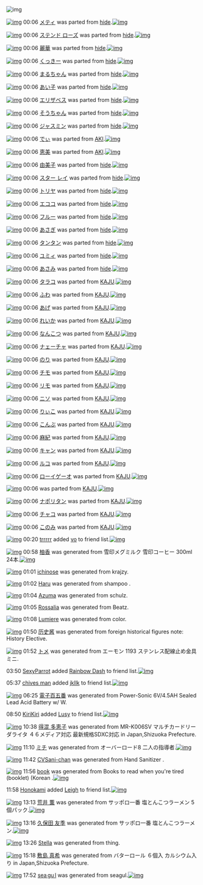 ![img](http://gdrive-cdn.herokuapp.com/537b65a5bc09f0000721dda7/512px-barcode.png)

[![img](http://www.deviantsart.com/377funa.png)](http://www.barcodekanojo.com/kanojo/651712/%E3%83%A1%E3%83%86%E3%82%A3) 00:06 [メティ](http://www.barcodekanojo.com/kanojo/651712/%E3%83%A1%E3%83%86%E3%82%A3) was parted from [hide](http://www.barcodekanojo.com/kanojo/651712/%E3%83%A1%E3%83%86%E3%82%A3).[![img](http://www.deviantsart.com/2h2srgd.jpeg)](http://www.barcodekanojo.com/user/16761/hide) 

[![img](http://www.deviantsart.com/12pkdfd.png)](http://www.barcodekanojo.com/kanojo/691776/%E3%82%B9%E3%83%86%E3%83%B3%E3%83%89%20%E3%83%AD%E3%83%BC%E3%82%BA) 00:06 [ステンド ローズ](http://www.barcodekanojo.com/kanojo/691776/%E3%82%B9%E3%83%86%E3%83%B3%E3%83%89%20%E3%83%AD%E3%83%BC%E3%82%BA) was parted from [hide](http://www.barcodekanojo.com/kanojo/691776/%E3%82%B9%E3%83%86%E3%83%B3%E3%83%89%20%E3%83%AD%E3%83%BC%E3%82%BA).[![img](http://www.deviantsart.com/2h2srgd.jpeg)](http://www.barcodekanojo.com/user/16761/hide) 

[![img](http://www.deviantsart.com/38na9nl.png)](http://www.barcodekanojo.com/kanojo/2690733/%E9%BA%97%E8%8F%AF) 00:06 [麗華](http://www.barcodekanojo.com/kanojo/2690733/%E9%BA%97%E8%8F%AF) was parted from [hide](http://www.barcodekanojo.com/kanojo/2690733/%E9%BA%97%E8%8F%AF).[![img](http://www.deviantsart.com/2h2srgd.jpeg)](http://www.barcodekanojo.com/user/16761/hide) 

[![img](http://www.deviantsart.com/bjuf46.png)](http://www.barcodekanojo.com/kanojo/43351/%E3%81%8F%E3%81%A3%E3%81%8D%E3%83%BC) 00:06 [くっきー](http://www.barcodekanojo.com/kanojo/43351/%E3%81%8F%E3%81%A3%E3%81%8D%E3%83%BC) was parted from [hide](http://www.barcodekanojo.com/kanojo/43351/%E3%81%8F%E3%81%A3%E3%81%8D%E3%83%BC).[![img](http://www.deviantsart.com/2h2srgd.jpeg)](http://www.barcodekanojo.com/user/16761/hide) 

[![img](http://www.deviantsart.com/tq7f98.png)](http://www.barcodekanojo.com/kanojo/227653/%E3%81%BE%E3%82%8B%E3%81%A1%E3%82%83%E3%82%93) 00:06 [まるちゃん](http://www.barcodekanojo.com/kanojo/227653/%E3%81%BE%E3%82%8B%E3%81%A1%E3%82%83%E3%82%93) was parted from [hide](http://www.barcodekanojo.com/kanojo/227653/%E3%81%BE%E3%82%8B%E3%81%A1%E3%82%83%E3%82%93).[![img](http://www.deviantsart.com/2h2srgd.jpeg)](http://www.barcodekanojo.com/user/16761/hide) 

[![img](http://www.deviantsart.com/egjj8i.png)](http://www.barcodekanojo.com/kanojo/1455678/%E3%81%82%E3%81%84%E5%AD%90) 00:06 [あい子](http://www.barcodekanojo.com/kanojo/1455678/%E3%81%82%E3%81%84%E5%AD%90) was parted from [hide](http://www.barcodekanojo.com/kanojo/1455678/%E3%81%82%E3%81%84%E5%AD%90).[![img](http://www.deviantsart.com/2h2srgd.jpeg)](http://www.barcodekanojo.com/user/16761/hide) 

[![img](http://www.deviantsart.com/1j4duh9.png)](http://www.barcodekanojo.com/kanojo/1512739/%E3%82%A8%E3%83%AA%E3%82%B6%E3%83%99%E3%82%B9) 00:06 [エリザベス](http://www.barcodekanojo.com/kanojo/1512739/%E3%82%A8%E3%83%AA%E3%82%B6%E3%83%99%E3%82%B9) was parted from [hide](http://www.barcodekanojo.com/kanojo/1512739/%E3%82%A8%E3%83%AA%E3%82%B6%E3%83%99%E3%82%B9).[![img](http://www.deviantsart.com/2h2srgd.jpeg)](http://www.barcodekanojo.com/user/16761/hide) 

[![img](http://www.deviantsart.com/1448pg.png)](http://www.barcodekanojo.com/kanojo/1018996/%E3%81%9D%E3%81%86%E3%81%A1%E3%82%83%E3%82%93) 00:06 [そうちゃん](http://www.barcodekanojo.com/kanojo/1018996/%E3%81%9D%E3%81%86%E3%81%A1%E3%82%83%E3%82%93) was parted from [hide](http://www.barcodekanojo.com/kanojo/1018996/%E3%81%9D%E3%81%86%E3%81%A1%E3%82%83%E3%82%93).[![img](http://www.deviantsart.com/2h2srgd.jpeg)](http://www.barcodekanojo.com/user/16761/hide) 

[![img](http://www.deviantsart.com/26pgfjg.png)](http://www.barcodekanojo.com/kanojo/1719200/%E3%82%B8%E3%83%A3%E3%82%B9%E3%83%9F%E3%83%B3) 00:06 [ジャスミン](http://www.barcodekanojo.com/kanojo/1719200/%E3%82%B8%E3%83%A3%E3%82%B9%E3%83%9F%E3%83%B3) was parted from [hide](http://www.barcodekanojo.com/kanojo/1719200/%E3%82%B8%E3%83%A3%E3%82%B9%E3%83%9F%E3%83%B3).[![img](http://www.deviantsart.com/2h2srgd.jpeg)](http://www.barcodekanojo.com/user/16761/hide) 

[![img](http://www.deviantsart.com/3vj74pv.png)](http://www.barcodekanojo.com/kanojo/10793/%E3%81%A7%E3%81%83) 00:06 [でぃ](http://www.barcodekanojo.com/kanojo/10793/%E3%81%A7%E3%81%83) was parted from [AKI](http://www.barcodekanojo.com/kanojo/10793/%E3%81%A7%E3%81%83).[![img](http://www.deviantsart.com/1kc30mi.jpeg)](http://www.barcodekanojo.com/user/29842/AKI) 

[![img](http://www.deviantsart.com/1271jpt.png)](http://www.barcodekanojo.com/kanojo/15942/%E6%81%B5%E7%BE%8E) 00:06 [恵美](http://www.barcodekanojo.com/kanojo/15942/%E6%81%B5%E7%BE%8E) was parted from [AKI](http://www.barcodekanojo.com/kanojo/15942/%E6%81%B5%E7%BE%8E).[![img](http://www.deviantsart.com/1kc30mi.jpeg)](http://www.barcodekanojo.com/user/29842/AKI) 

[![img](http://www.deviantsart.com/pd3sok.png)](http://www.barcodekanojo.com/kanojo/766764/%E7%94%B1%E7%BE%8E%E5%AD%90) 00:06 [由美子](http://www.barcodekanojo.com/kanojo/766764/%E7%94%B1%E7%BE%8E%E5%AD%90) was parted from [hide](http://www.barcodekanojo.com/kanojo/766764/%E7%94%B1%E7%BE%8E%E5%AD%90).[![img](http://www.deviantsart.com/2h2srgd.jpeg)](http://www.barcodekanojo.com/user/16761/hide) 

[![img](http://www.deviantsart.com/2u8caep.png)](http://www.barcodekanojo.com/kanojo/686019/%E3%82%B9%E3%82%BF%E3%83%BC%20%E3%83%AC%E3%82%A4) 00:06 [スター レイ](http://www.barcodekanojo.com/kanojo/686019/%E3%82%B9%E3%82%BF%E3%83%BC%20%E3%83%AC%E3%82%A4) was parted from [hide](http://www.barcodekanojo.com/kanojo/686019/%E3%82%B9%E3%82%BF%E3%83%BC%20%E3%83%AC%E3%82%A4).[![img](http://www.deviantsart.com/2h2srgd.jpeg)](http://www.barcodekanojo.com/user/16761/hide) 

[![img](http://www.deviantsart.com/3e97mj9.png)](http://www.barcodekanojo.com/kanojo/2856606/%E3%83%88%E3%83%AA%E3%83%A4) 00:06 [トリヤ](http://www.barcodekanojo.com/kanojo/2856606/%E3%83%88%E3%83%AA%E3%83%A4) was parted from [hide](http://www.barcodekanojo.com/kanojo/2856606/%E3%83%88%E3%83%AA%E3%83%A4).[![img](http://www.deviantsart.com/2h2srgd.jpeg)](http://www.barcodekanojo.com/user/16761/hide) 

[![img](http://www.deviantsart.com/11j1mqs.png)](http://www.barcodekanojo.com/kanojo/651777/%E3%82%A8%E3%82%B3%E3%82%B3) 00:06 [エココ](http://www.barcodekanojo.com/kanojo/651777/%E3%82%A8%E3%82%B3%E3%82%B3) was parted from [hide](http://www.barcodekanojo.com/kanojo/651777/%E3%82%A8%E3%82%B3%E3%82%B3).[![img](http://www.deviantsart.com/2h2srgd.jpeg)](http://www.barcodekanojo.com/user/16761/hide) 

[![img](http://www.deviantsart.com/3knt2e5.png)](http://www.barcodekanojo.com/kanojo/600703/%E3%83%95%E3%83%AB%E3%83%BC) 00:06 [フルー](http://www.barcodekanojo.com/kanojo/600703/%E3%83%95%E3%83%AB%E3%83%BC) was parted from [hide](http://www.barcodekanojo.com/kanojo/600703/%E3%83%95%E3%83%AB%E3%83%BC).[![img](http://www.deviantsart.com/2h2srgd.jpeg)](http://www.barcodekanojo.com/user/16761/hide) 

[![img](http://www.deviantsart.com/2iq5apa.png)](http://www.barcodekanojo.com/kanojo/632739/%E3%81%82%E3%81%95%E3%81%8E) 00:06 [あさぎ](http://www.barcodekanojo.com/kanojo/632739/%E3%81%82%E3%81%95%E3%81%8E) was parted from [hide](http://www.barcodekanojo.com/kanojo/632739/%E3%81%82%E3%81%95%E3%81%8E).[![img](http://www.deviantsart.com/2h2srgd.jpeg)](http://www.barcodekanojo.com/user/16761/hide) 

[![img](http://www.deviantsart.com/1gl43s5.png)](http://www.barcodekanojo.com/kanojo/14105/%E3%82%BF%E3%83%B3%E3%82%BF%E3%83%B3) 00:06 [タンタン](http://www.barcodekanojo.com/kanojo/14105/%E3%82%BF%E3%83%B3%E3%82%BF%E3%83%B3) was parted from [hide](http://www.barcodekanojo.com/kanojo/14105/%E3%82%BF%E3%83%B3%E3%82%BF%E3%83%B3).[![img](http://www.deviantsart.com/2h2srgd.jpeg)](http://www.barcodekanojo.com/user/16761/hide) 

[![img](http://www.deviantsart.com/3fm6gfm.png)](http://www.barcodekanojo.com/kanojo/564054/%E3%83%A6%E3%83%9F%E3%82%A3) 00:06 [ユミィ](http://www.barcodekanojo.com/kanojo/564054/%E3%83%A6%E3%83%9F%E3%82%A3) was parted from [hide](http://www.barcodekanojo.com/kanojo/564054/%E3%83%A6%E3%83%9F%E3%82%A3).[![img](http://www.deviantsart.com/2h2srgd.jpeg)](http://www.barcodekanojo.com/user/16761/hide) 

[![img](http://www.deviantsart.com/2e6h5gh.png)](http://www.barcodekanojo.com/kanojo/530627/%E3%81%82%E3%81%95%E3%81%BF) 00:06 [あさみ](http://www.barcodekanojo.com/kanojo/530627/%E3%81%82%E3%81%95%E3%81%BF) was parted from [hide](http://www.barcodekanojo.com/kanojo/530627/%E3%81%82%E3%81%95%E3%81%BF).[![img](http://www.deviantsart.com/2h2srgd.jpeg)](http://www.barcodekanojo.com/user/16761/hide) 

[![img](http://www.deviantsart.com/23v7fb.png)](http://www.barcodekanojo.com/kanojo/3055541/%E3%82%BF%E3%83%A9%E3%82%B3) 00:06 [タラコ](http://www.barcodekanojo.com/kanojo/3055541/%E3%82%BF%E3%83%A9%E3%82%B3) was parted from [KAJU](http://www.barcodekanojo.com/kanojo/3055541/%E3%82%BF%E3%83%A9%E3%82%B3).[![img](http://www.deviantsart.com/2dqd8nq.jpeg)](http://www.barcodekanojo.com/user/273454/KAJU) 

[![img](http://www.deviantsart.com/3qmdju8.png)](http://www.barcodekanojo.com/kanojo/3050769/%E3%81%B5%E3%82%8F) 00:06 [ふわ](http://www.barcodekanojo.com/kanojo/3050769/%E3%81%B5%E3%82%8F) was parted from [KAJU](http://www.barcodekanojo.com/kanojo/3050769/%E3%81%B5%E3%82%8F).[![img](http://www.deviantsart.com/2dqd8nq.jpeg)](http://www.barcodekanojo.com/user/273454/KAJU) 

[![img](http://www.deviantsart.com/17dbonp.png)](http://www.barcodekanojo.com/kanojo/3058946/%E3%81%82%E3%81%92) 00:06 [あげ](http://www.barcodekanojo.com/kanojo/3058946/%E3%81%82%E3%81%92) was parted from [KAJU](http://www.barcodekanojo.com/kanojo/3058946/%E3%81%82%E3%81%92).[![img](http://www.deviantsart.com/2dqd8nq.jpeg)](http://www.barcodekanojo.com/user/273454/KAJU) 

[![img](http://www.deviantsart.com/2limpta.png)](http://www.barcodekanojo.com/kanojo/3060817/%E3%82%8C%E3%81%84%E3%81%8B) 00:06 [れいか](http://www.barcodekanojo.com/kanojo/3060817/%E3%82%8C%E3%81%84%E3%81%8B) was parted from [KAJU](http://www.barcodekanojo.com/kanojo/3060817/%E3%82%8C%E3%81%84%E3%81%8B).[![img](http://www.deviantsart.com/2dqd8nq.jpeg)](http://www.barcodekanojo.com/user/273454/KAJU) 

[![img](http://www.deviantsart.com/2n1lifi.png)](http://www.barcodekanojo.com/kanojo/3040536/%E3%81%AA%E3%82%93%E3%81%93%E3%81%A4) 00:06 [なんこつ](http://www.barcodekanojo.com/kanojo/3040536/%E3%81%AA%E3%82%93%E3%81%93%E3%81%A4) was parted from [KAJU](http://www.barcodekanojo.com/kanojo/3040536/%E3%81%AA%E3%82%93%E3%81%93%E3%81%A4).[![img](http://www.deviantsart.com/2dqd8nq.jpeg)](http://www.barcodekanojo.com/user/273454/KAJU) 

[![img](http://www.deviantsart.com/qmkre3.png)](http://www.barcodekanojo.com/kanojo/3039592/%E3%83%8A%E3%82%A7%E3%83%BC%E3%83%81%E3%83%A3) 00:06 [ナェーチャ](http://www.barcodekanojo.com/kanojo/3039592/%E3%83%8A%E3%82%A7%E3%83%BC%E3%83%81%E3%83%A3) was parted from [KAJU](http://www.barcodekanojo.com/kanojo/3039592/%E3%83%8A%E3%82%A7%E3%83%BC%E3%83%81%E3%83%A3).[![img](http://www.deviantsart.com/2dqd8nq.jpeg)](http://www.barcodekanojo.com/user/273454/KAJU) 

[![img](http://www.deviantsart.com/2s73of1.png)](http://www.barcodekanojo.com/kanojo/3058947/%E3%81%AE%E3%82%8A) 00:06 [のり](http://www.barcodekanojo.com/kanojo/3058947/%E3%81%AE%E3%82%8A) was parted from [KAJU](http://www.barcodekanojo.com/kanojo/3058947/%E3%81%AE%E3%82%8A).[![img](http://www.deviantsart.com/2dqd8nq.jpeg)](http://www.barcodekanojo.com/user/273454/KAJU) 

[![img](http://www.deviantsart.com/2geane1.png)](http://www.barcodekanojo.com/kanojo/3048865/%E3%83%81%E3%83%A2) 00:06 [チモ](http://www.barcodekanojo.com/kanojo/3048865/%E3%83%81%E3%83%A2) was parted from [KAJU](http://www.barcodekanojo.com/kanojo/3048865/%E3%83%81%E3%83%A2).[![img](http://www.deviantsart.com/2dqd8nq.jpeg)](http://www.barcodekanojo.com/user/273454/KAJU) 

[![img](http://www.deviantsart.com/3212ls2.png)](http://www.barcodekanojo.com/kanojo/3039519/%E3%83%AA%E3%83%A2) 00:06 [リモ](http://www.barcodekanojo.com/kanojo/3039519/%E3%83%AA%E3%83%A2) was parted from [KAJU](http://www.barcodekanojo.com/kanojo/3039519/%E3%83%AA%E3%83%A2).[![img](http://www.deviantsart.com/2dqd8nq.jpeg)](http://www.barcodekanojo.com/user/273454/KAJU) 

[![img](http://www.deviantsart.com/fbhqhb.png)](http://www.barcodekanojo.com/kanojo/3043057/%E3%83%8B%E3%82%BD) 00:06 [ニソ](http://www.barcodekanojo.com/kanojo/3043057/%E3%83%8B%E3%82%BD) was parted from [KAJU](http://www.barcodekanojo.com/kanojo/3043057/%E3%83%8B%E3%82%BD).[![img](http://www.deviantsart.com/2dqd8nq.jpeg)](http://www.barcodekanojo.com/user/273454/KAJU) 

[![img](http://www.deviantsart.com/1irkhhe.png)](http://www.barcodekanojo.com/kanojo/3047032/%E3%82%8A%E3%81%83%E3%81%93) 00:06 [りぃこ](http://www.barcodekanojo.com/kanojo/3047032/%E3%82%8A%E3%81%83%E3%81%93) was parted from [KAJU](http://www.barcodekanojo.com/kanojo/3047032/%E3%82%8A%E3%81%83%E3%81%93).[![img](http://www.deviantsart.com/2dqd8nq.jpeg)](http://www.barcodekanojo.com/user/273454/KAJU) 

[![img](http://www.deviantsart.com/sm9aic.png)](http://www.barcodekanojo.com/kanojo/3060820/%E3%81%93%E3%82%93%E3%81%B6) 00:06 [こんぶ](http://www.barcodekanojo.com/kanojo/3060820/%E3%81%93%E3%82%93%E3%81%B6) was parted from [KAJU](http://www.barcodekanojo.com/kanojo/3060820/%E3%81%93%E3%82%93%E3%81%B6).[![img](http://www.deviantsart.com/2dqd8nq.jpeg)](http://www.barcodekanojo.com/user/273454/KAJU) 

[![img](http://www.deviantsart.com/3j9vjns.png)](http://www.barcodekanojo.com/kanojo/3038001/%E9%BA%BB%E7%B4%80) 00:06 [麻紀](http://www.barcodekanojo.com/kanojo/3038001/%E9%BA%BB%E7%B4%80) was parted from [KAJU](http://www.barcodekanojo.com/kanojo/3038001/%E9%BA%BB%E7%B4%80).[![img](http://www.deviantsart.com/2dqd8nq.jpeg)](http://www.barcodekanojo.com/user/273454/KAJU) 

[![img](http://www.deviantsart.com/mi5v48.png)](http://www.barcodekanojo.com/kanojo/3060141/%E3%82%AD%E3%83%A3%E3%83%B3) 00:06 [キャン](http://www.barcodekanojo.com/kanojo/3060141/%E3%82%AD%E3%83%A3%E3%83%B3) was parted from [KAJU](http://www.barcodekanojo.com/kanojo/3060141/%E3%82%AD%E3%83%A3%E3%83%B3).[![img](http://www.deviantsart.com/2dqd8nq.jpeg)](http://www.barcodekanojo.com/user/273454/KAJU) 

[![img](http://www.deviantsart.com/346ka0u.png)](http://www.barcodekanojo.com/kanojo/3047804/%E3%83%AB%E3%82%B3) 00:06 [ルコ](http://www.barcodekanojo.com/kanojo/3047804/%E3%83%AB%E3%82%B3) was parted from [KAJU](http://www.barcodekanojo.com/kanojo/3047804/%E3%83%AB%E3%82%B3).[![img](http://www.deviantsart.com/2dqd8nq.jpeg)](http://www.barcodekanojo.com/user/273454/KAJU) 

[![img](http://www.deviantsart.com/32ou4it.png)](http://www.barcodekanojo.com/kanojo/2935340/%E3%83%AD%E3%83%BC%E3%82%A4%E3%82%B2%E3%83%BC%E3%82%AA) 00:06 [ローイゲーオ](http://www.barcodekanojo.com/kanojo/2935340/%E3%83%AD%E3%83%BC%E3%82%A4%E3%82%B2%E3%83%BC%E3%82%AA) was parted from [KAJU](http://www.barcodekanojo.com/kanojo/2935340/%E3%83%AD%E3%83%BC%E3%82%A4%E3%82%B2%E3%83%BC%E3%82%AA).[![img](http://www.deviantsart.com/2dqd8nq.jpeg)](http://www.barcodekanojo.com/user/273454/KAJU) 

[![img](http://www.deviantsart.com/31k3ulu.png)](http://www.barcodekanojo.com/kanojo/2935235/%20) 00:06 [ ](http://www.barcodekanojo.com/kanojo/2935235/%20) was parted from [KAJU](http://www.barcodekanojo.com/kanojo/2935235/%20).[![img](http://www.deviantsart.com/2dqd8nq.jpeg)](http://www.barcodekanojo.com/user/273454/KAJU) 

[![img](http://www.deviantsart.com/1v6aidp.png)](http://www.barcodekanojo.com/kanojo/2939781/%E3%83%8A%E3%83%9D%E3%83%AA%E3%82%BF%E3%83%B3) 00:06 [ナポリタン](http://www.barcodekanojo.com/kanojo/2939781/%E3%83%8A%E3%83%9D%E3%83%AA%E3%82%BF%E3%83%B3) was parted from [KAJU](http://www.barcodekanojo.com/kanojo/2939781/%E3%83%8A%E3%83%9D%E3%83%AA%E3%82%BF%E3%83%B3).[![img](http://www.deviantsart.com/2dqd8nq.jpeg)](http://www.barcodekanojo.com/user/273454/KAJU) 

[![img](http://www.deviantsart.com/2t71omv.png)](http://www.barcodekanojo.com/kanojo/2277608/%E3%83%81%E3%83%A3%E3%82%B3) 00:06 [チャコ](http://www.barcodekanojo.com/kanojo/2277608/%E3%83%81%E3%83%A3%E3%82%B3) was parted from [KAJU](http://www.barcodekanojo.com/kanojo/2277608/%E3%83%81%E3%83%A3%E3%82%B3).[![img](http://www.deviantsart.com/2dqd8nq.jpeg)](http://www.barcodekanojo.com/user/273454/KAJU) 

[![img](http://www.deviantsart.com/52rkja.png)](http://www.barcodekanojo.com/kanojo/2089430/%E3%81%93%E3%81%AE%E3%81%BF) 00:06 [このみ](http://www.barcodekanojo.com/kanojo/2089430/%E3%81%93%E3%81%AE%E3%81%BF) was parted from [KAJU](http://www.barcodekanojo.com/kanojo/2089430/%E3%81%93%E3%81%AE%E3%81%BF).[![img](http://www.deviantsart.com/2dqd8nq.jpeg)](http://www.barcodekanojo.com/user/273454/KAJU) 

[![img](http://www.deviantsart.com/2pnp6l0.jpeg)](http://www.barcodekanojo.com/user/492638/trrrrr) 00:20 [trrrrr](http://www.barcodekanojo.com/user/492638/trrrrr) added [vo](http://www.barcodekanojo.com/kanojo/2605253/vo) to friend list.[![img](http://www.deviantsart.com/2bge3ev.png)](http://www.barcodekanojo.com/kanojo/2605253/vo) 

[![img](http://www.deviantsart.com/1r69fpq.png)](http://www.barcodekanojo.com/kanojo/3192062/%E6%9F%9A%E9%A6%99) 00:58 [柚香](http://www.barcodekanojo.com/kanojo/3192062/%E6%9F%9A%E9%A6%99) was generated from 雪印メグミルク 雪印コーヒー 300ml 24本.[![img](http://www.deviantsart.com/1qg5d2u.jpeg)](http://www.barcodekanojo.com/product_images/barcode/3812482/1422115047/50x50x,PE9,P9B,PAA,PE5,P8D,PB0,PE3,P83,PA1,PE3,P82,PB0,PE3,P83,P9F,PE3,P83,PAB,PE3,P82,PAF,P20,PE9,P9B,PAA,PE5,P8D,PB0,PE3,P82,PB3,PE3,P83,PBC,PE3,P83,P92,PE3,P83,PBC,P20300ml,P2024,PE6,P9C,PAC.jpg,qw=88,ah=88.pagespeed.ic.d-CU3mk6Fg.jpg) 

[![img](http://www.deviantsart.com/ias288.png)](http://www.barcodekanojo.com/kanojo/3192063/ichinose) 01:01 [ichinose](http://www.barcodekanojo.com/kanojo/3192063/ichinose) was generated from krajzy.

[![img](http://www.deviantsart.com/17shegb.png)](http://www.barcodekanojo.com/kanojo/3192064/Haru) 01:02 [Haru](http://www.barcodekanojo.com/kanojo/3192064/Haru) was generated from shampoo .

[![img](http://www.deviantsart.com/20fth4d.png)](http://www.barcodekanojo.com/kanojo/3192065/Azuma) 01:04 [Azuma](http://www.barcodekanojo.com/kanojo/3192065/Azuma) was generated from schulz.

[![img](http://www.deviantsart.com/3jueik.png)](http://www.barcodekanojo.com/kanojo/3192066/Rossalia) 01:05 [Rossalia](http://www.barcodekanojo.com/kanojo/3192066/Rossalia) was generated from Beatz.

[![img](http://www.deviantsart.com/557fof.png)](http://www.barcodekanojo.com/kanojo/3192067/Lumiere) 01:08 [Lumiere](http://www.barcodekanojo.com/kanojo/3192067/Lumiere) was generated from color.

[![img](http://www.deviantsart.com/31b6vj1.png)](http://www.barcodekanojo.com/kanojo/3192068/%E5%8E%86%E5%8F%B2%E9%85%B1) 01:50 [历史酱](http://www.barcodekanojo.com/kanojo/3192068/%E5%8E%86%E5%8F%B2%E9%85%B1) was generated from foreign historical figures note: History Elective.

[![img](http://www.deviantsart.com/1oak92i.png)](http://www.barcodekanojo.com/kanojo/3192069/%E3%83%88%E3%83%A1) 01:52 [トメ](http://www.barcodekanojo.com/kanojo/3192069/%E3%83%88%E3%83%A1) was generated from エーモン 1193 ステンレス配線止め金具ミニ.

03:50 [SexyParrot](http://www.barcodekanojo.com/user/499859/SexyParrot) added [Rainbow Dash](http://www.barcodekanojo.com/kanojo/2525984/Rainbow%20Dash) to friend list.[![img](http://www.deviantsart.com/3u0b3m9.png)](http://www.barcodekanojo.com/kanojo/2525984/Rainbow%20Dash) 

05:37 [chives man](http://www.barcodekanojo.com/user/499860/chives%20man) added [jkllk](http://www.barcodekanojo.com/kanojo/2399749/jkllk) to friend list.[![img](http://www.deviantsart.com/3fo026q.png)](http://www.barcodekanojo.com/kanojo/2399749/jkllk) 

[![img](http://www.deviantsart.com/21sifbu.png)](http://www.barcodekanojo.com/kanojo/3192070/%E9%9B%BB%E5%AD%90%E7%99%BE%E4%BA%94%E7%95%AA) 06:25 [電子百五番](http://www.barcodekanojo.com/kanojo/3192070/%E9%9B%BB%E5%AD%90%E7%99%BE%E4%BA%94%E7%95%AA) was generated from Power-Sonic 6V/4.5AH Sealed Lead Acid Battery w/ W.

08:50 [KiriKiri](http://www.barcodekanojo.com/user/499670/KiriKiri) added [Lusy](http://www.barcodekanojo.com/kanojo/2507476/Lusy) to friend list.[![img](http://www.deviantsart.com/vti6sp.png)](http://www.barcodekanojo.com/kanojo/2507476/Lusy) 

[![img](http://www.deviantsart.com/550smc.png)](http://www.barcodekanojo.com/kanojo/3192071/%E5%BE%97%E6%B7%B7%20%E5%A4%9A%E6%81%B5%E5%AD%90) 10:38 [得混 多恵子](http://www.barcodekanojo.com/kanojo/3192071/%E5%BE%97%E6%B7%B7%20%E5%A4%9A%E6%81%B5%E5%AD%90) was generated from MR-K006SV マルチカードリーダライタ ４６メディア対応 最新規格SDXC対応 in Japan,Shizuoka Prefecture.

[![img](http://www.deviantsart.com/1r77sos.png)](http://www.barcodekanojo.com/kanojo/3192072/%E3%83%9F%E3%83%81) 11:10 [ミチ](http://www.barcodekanojo.com/kanojo/3192072/%E3%83%9F%E3%83%81) was generated from オーバーロード8 二人の指導者.[![img](http://www.deviantsart.com/1etgmb5.jpeg)](http://www.barcodekanojo.com/product_images/barcode/6016790/1422151810/%E3%82%AA%E3%83%BC%E3%83%90%E3%83%BC%E3%83%AD%E3%83%BC%E3%83%898%20%E4%BA%8C%E4%BA%BA%E3%81%AE%E6%8C%87%E5%B0%8E%E8%80%85.jpg) 

[![img](http://www.deviantsart.com/31jrmhg.png)](http://www.barcodekanojo.com/kanojo/3192073/CVSani-chan) 11:42 [CVSani-chan](http://www.barcodekanojo.com/kanojo/3192073/CVSani-chan) was generated from Hand Sanitizer .

[![img](http://www.deviantsart.com/313ges5.png)](http://www.barcodekanojo.com/kanojo/3192074/book) 11:56 [book](http://www.barcodekanojo.com/kanojo/3192074/book) was generated from Books to read when you're tired (booklet) (Korean .[![img](http://www.deviantsart.com/1726iia.jpeg)](http://www.barcodekanojo.com/product_images/barcode/6016792/1422154558/Books%20to%20read%20when%20you%27re%20tired%20%28booklet%29%20%28Korean%20.jpg) 

11:58 [Honokami](http://www.barcodekanojo.com/user/499864/Honokami) added [Leigh](http://www.barcodekanojo.com/kanojo/2730469/Leigh) to friend list.[![img](http://www.deviantsart.com/2n9n2i.png)](http://www.barcodekanojo.com/kanojo/2730469/Leigh) 

[![img](http://www.deviantsart.com/10acvab.png)](http://www.barcodekanojo.com/kanojo/3192075/%E8%8D%92%E4%BA%95%20%E8%96%AB) 13:13 [荒井 薫](http://www.barcodekanojo.com/kanojo/3192075/%E8%8D%92%E4%BA%95%20%E8%96%AB) was generated from サッポロ一番 塩とんこつラーメン 5個パック.[![img](http://www.deviantsart.com/1hh94p0.jpeg)](http://www.barcodekanojo.com/product_images/barcode/6016794/1422159169/%E3%82%B5%E3%83%83%E3%83%9D%E3%83%AD%E4%B8%80%E7%95%AA%20%E5%A1%A9%E3%81%A8%E3%82%93%E3%81%93%E3%81%A4%E3%83%A9%E3%83%BC%E3%83%A1%E3%83%B3%205%E5%80%8B%E3%83%91%E3%83%83%E3%82%AF.jpg) 

[![img](http://www.deviantsart.com/334av6i.png)](http://www.barcodekanojo.com/kanojo/3192076/%E4%B9%85%E4%BF%9D%E7%94%B0%20%E5%8F%8B%E5%AD%A3) 13:16 [久保田 友季](http://www.barcodekanojo.com/kanojo/3192076/%E4%B9%85%E4%BF%9D%E7%94%B0%20%E5%8F%8B%E5%AD%A3) was generated from サッポロ一番 塩とんこつラーメン.[![img](http://www.deviantsart.com/6469j0.jpeg)](http://www.barcodekanojo.com/product_images/barcode/6016795/1422159320/%E3%82%B5%E3%83%83%E3%83%9D%E3%83%AD%E4%B8%80%E7%95%AA%20%E5%A1%A9%E3%81%A8%E3%82%93%E3%81%93%E3%81%A4%E3%83%A9%E3%83%BC%E3%83%A1%E3%83%B3.jpg) 

[![img](http://www.deviantsart.com/1g33sbn.png)](http://www.barcodekanojo.com/kanojo/3192077/Stella) 13:26 [Stella](http://www.barcodekanojo.com/kanojo/3192077/Stella) was generated from thing.

[![img](http://www.deviantsart.com/1j3qspk.png)](http://www.barcodekanojo.com/kanojo/3192078/%E6%95%B7%E5%B3%B6%20%E7%9C%9F%E5%B8%8C) 15:18 [敷島 真希](http://www.barcodekanojo.com/kanojo/3192078/%E6%95%B7%E5%B3%B6%20%E7%9C%9F%E5%B8%8C) was generated from バターロール ６個入 カルシウム入り in Japan,Shizuoka Prefecture.

[![img](http://www.deviantsart.com/1fa76kt.png)](http://www.barcodekanojo.com/kanojo/3192079/sea%E2%80%86gu%E2%80%86l) 17:52 [sea gu l](http://www.barcodekanojo.com/kanojo/3192079/sea%E2%80%86gu%E2%80%86l) was generated from seagul.[![img](http://www.deviantsart.com/1v3cq6a.jpeg)](http://www.barcodekanojo.com/product_images/barcode/6016798/1422175890/50x50xseagul.jpg,qw=88,ah=88.pagespeed.ic.adEZZV5kDW.jpg) 


